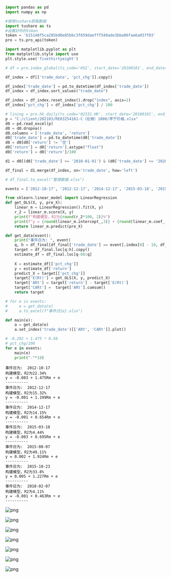 ```python
import pandas as pd
import numpy as np
```


```python
#使用tushare获取数据
import tushare as ts
#设置好你的token
token = 'b15148f5ca285bd0e85bbc3f659daefff549ade3bba06fae6a037f03'
pro = ts.pro_api(token)
```


```python
import matplotlib.pyplot as plt
from matplotlib.style import use
plt.style.use('fivethirtyeight')
```


```python
# df = pro.index_global(ts_code='HSI', start_date='20100101', end_date='20200220')
```


```python
df_index = df[['trade_date', 'pct_chg']].copy()
```


```python
df_index['trade_date'] = pd.to_datetime(df_index['trade_date'])
df_index = df_index.sort_values("trade_date")
```


```python
df_index = df_index.reset_index().drop("index", axis=1)
df_index['pct_chg'] = df_index['pct_chg'] / 100
```


```python
# lining = pro.hk_daily(ts_code='02331.HK', start_date='20100101', end_date='20200220')
p = "C:/client/202103/RE03254161-C（在做）1800/李宁价格.xlsx"
d0 = pd.read_excel(p)
d0 = d0.dropna()
d0.columns = ['trade_date', 'return']
d0['trade_date'] = pd.to_datetime(d0['trade_date'])
d0 = d0[d0['return'] != '空']
d0['return'] = d0['return'].astype("float")
d0['return'] = d0['return']/100
```


```python
d1 = d0[(d0['trade_date'] >= '2010-01-01') & (d0['trade_date'] <= '2020-02-20')].copy()
```


```python
df_final = d1.merge(df_index, on='trade_date', how='left')
```


```python
# df_final.to_excel("整理数据.xlsx")
```


```python
events = ['2012-10-17', '2012-12-17', '2014-12-17', '2015-03-18', '2015-08-07', '2015-10-23', '2018-02-07']
```


```python
from sklearn.linear_model import LinearRegression
def get_OLS(X, y, pre_X):
    linear_m = LinearRegression().fit(X, y)
    r_2 = linear_m.score(X, y)
    print(f"构建模型，R2为{round(r_2*100, 2)}%")
    print(f"y = {round(linear_m.intercept_,3)} + {round(linear_m.coef_[0],3)}Rm + e")
    return linear_m.predict(pre_X)
```


```python
def get_data(event):
    print("事件日为: ", event)
    q, h = df_final[df_final['trade_date'] == event].index[0] - 10, df_final[df_final['trade_date'] == event].index[0] + 10
    target = df_final.loc[q:h].copy()
    estimate_df = df_final.loc[q-60:q]
    
    X = estimate_df[['pct_chg']]
    y = estimate_df['return']
    predict_X = target[['pct_chg']]
    target['E(Rt)'] = get_OLS(X, y, predict_X)
    target['ARt'] = target['return'] - target['E(Rt)']
    target['CARt'] =  target['ARt'].cumsum()
    return target
```


```python
# for e in events:
#     a = get_data(e)
#     a.to_excel(f"事件日{e}.xlsx")
```


```python
def main(e):
    a = get_data(e)
    a.set_index('trade_date')[['ARt', 'CARt']].plot()
```


```python
# -0.292 + 1.475 * 0.50
# pct_chg/100
for e in events:
    main(e)
    print("-"*10)
```

    事件日为:  2012-10-17
    构建模型，R2为22.34%
    y = -0.003 + 1.475Rm + e
    ----------
    事件日为:  2012-12-17
    构建模型，R2为15.32%
    y = -0.001 + 1.199Rm + e
    ----------
    事件日为:  2014-12-17
    构建模型，R2为14.15%
    y = -0.001 + 0.654Rm + e
    ----------
    事件日为:  2015-03-18
    构建模型，R2为4.44%
    y = -0.003 + 0.695Rm + e
    ----------
    事件日为:  2015-08-07
    构建模型，R2为49.11%
    y = 0.002 + 1.924Rm + e
    ----------
    事件日为:  2015-10-23
    构建模型，R2为33.8%
    y = 0.005 + 1.227Rm + e
    ----------
    事件日为:  2018-02-07
    构建模型，R2为4.11%
    y = -0.001 + 0.463Rm + e
    ----------
    


![png](%E4%BA%8B%E4%BB%B6%E7%A0%94%E7%A9%B6%E6%B3%95%E6%AD%A3%E5%BC%8F_files/%E4%BA%8B%E4%BB%B6%E7%A0%94%E7%A9%B6%E6%B3%95%E6%AD%A3%E5%BC%8F_16_1.png)



![png](%E4%BA%8B%E4%BB%B6%E7%A0%94%E7%A9%B6%E6%B3%95%E6%AD%A3%E5%BC%8F_files/%E4%BA%8B%E4%BB%B6%E7%A0%94%E7%A9%B6%E6%B3%95%E6%AD%A3%E5%BC%8F_16_2.png)



![png](%E4%BA%8B%E4%BB%B6%E7%A0%94%E7%A9%B6%E6%B3%95%E6%AD%A3%E5%BC%8F_files/%E4%BA%8B%E4%BB%B6%E7%A0%94%E7%A9%B6%E6%B3%95%E6%AD%A3%E5%BC%8F_16_3.png)



![png](%E4%BA%8B%E4%BB%B6%E7%A0%94%E7%A9%B6%E6%B3%95%E6%AD%A3%E5%BC%8F_files/%E4%BA%8B%E4%BB%B6%E7%A0%94%E7%A9%B6%E6%B3%95%E6%AD%A3%E5%BC%8F_16_4.png)



![png](%E4%BA%8B%E4%BB%B6%E7%A0%94%E7%A9%B6%E6%B3%95%E6%AD%A3%E5%BC%8F_files/%E4%BA%8B%E4%BB%B6%E7%A0%94%E7%A9%B6%E6%B3%95%E6%AD%A3%E5%BC%8F_16_5.png)



![png](%E4%BA%8B%E4%BB%B6%E7%A0%94%E7%A9%B6%E6%B3%95%E6%AD%A3%E5%BC%8F_files/%E4%BA%8B%E4%BB%B6%E7%A0%94%E7%A9%B6%E6%B3%95%E6%AD%A3%E5%BC%8F_16_6.png)



![png](%E4%BA%8B%E4%BB%B6%E7%A0%94%E7%A9%B6%E6%B3%95%E6%AD%A3%E5%BC%8F_files/%E4%BA%8B%E4%BB%B6%E7%A0%94%E7%A9%B6%E6%B3%95%E6%AD%A3%E5%BC%8F_16_7.png)



```python

```
